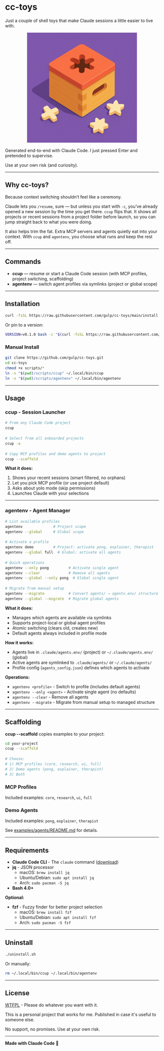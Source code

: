 # cc-toys

Just a couple of shell toys that make Claude sessions a little easier to live with.

<p align="center">
<img src="assets/shape_sorter.png" alt="cc-toys" width="360">
</p>

Generated end-to-end with Claude Code. I just pressed Enter and pretended to supervise.

Use at your own risk (and curiosity).

---

## Why cc-toys?

Because context switching shouldn’t feel like a ceremony.

Claude lets you `/resume`, sure — but unless you start with `-c`, you’ve already opened a new session by the time you get there.
`ccup` flips that. It shows all projects or recent sessions from a project folder before launch, so you can jump straight back to what you were doing.

It also helps trim the fat. Extra MCP servers and agents quietly eat into your context. With `ccup` and `agentenv`, you choose what runs and keep the rest off.

---

## Commands

- **ccup** — resume or start a Claude Code session (with MCP profiles, project switching, scaffolding)
- **agentenv** — switch agent profiles via symlinks (project or global scope)

---

## Installation

```bash
curl -fsSL https://raw.githubusercontent.com/gulp/cc-toys/main/install.sh | bash
```

Or pin to a version:

```bash
VERSION=v0.1.0 bash -c "$(curl -fsSL https://raw.githubusercontent.com/gulp/cc-toys/main/install.sh)"
```

### Manual Install

```bash
git clone https://github.com/gulp/cc-toys.git
cd cc-toys
chmod +x scripts/*
ln -s "$(pwd)/scripts/ccup" ~/.local/bin/ccup
ln -s "$(pwd)/scripts/agentenv" ~/.local/bin/agentenv
```

---

## Usage

### ccup - Session Launcher

```bash
# From any Claude Code project
ccup

# Select from all onboarded projects
ccup -a

# Copy MCP profiles and demo agents to project
ccup --scaffold
```

**What it does:**

1. Shows your recent sessions (smart filtered, no orphans)
2. Let you pick MCP profile (or use project default)
3. Asks about yolo mode (skip permissions)
4. Launches Claude with your selections

---

### agentenv - Agent Manager

```bash
# List available profiles
agentenv              # Project scope
agentenv --global     # Global scope

# Activate a profile
agentenv demo         # Project: activate pong, explainer, therapist
agentenv --global full  # Global: activate all agents

# Quick operations
agentenv --only pong         # Activate single agent
agentenv --clear             # Remove all agents
agentenv --global --only pong  # Global single agent

# Migrate from manual setup
agentenv --migrate           # Convert agents/ → agents.env/ structure
agentenv --global --migrate  # Migrate global agents
```

**What it does:**

- Manages which agents are available via symlinks
- Supports project-local or global agent profiles
- Atomic switching (clears old, creates new)
- Default agents always included in profile mode

**How it works:**

- Agents live in `.claude/agents.env/` (project) or `~/.claude/agents.env/` (global)
- Active agents are symlinked to `.claude/agents/` or `~/.claude/agents/`
- Profile config (`agents_config.json`) defines which agents to activate

**Operations:**

- `agentenv <profile>` - Switch to profile (includes default agents)
- `agentenv --only <agent>` - Activate single agent (no defaults)
- `agentenv --clear` - Remove all agents
- `agentenv --migrate` - Migrate from manual setup to managed structure

---

## Scaffolding

**ccup --scaffold** copies examples to your project:

```bash
cd your-project
ccup --scaffold

# Choose:
# 1) MCP profiles (core, research, ui, full)
# 2) Demo agents (pong, explainer, therapist)
# 3) Both
```

### MCP Profiles

Included examples: `core`, `research`, `ui`, `full`

### Demo Agents

Included examples: `pong`, `explainer`, `therapist`

See [examples/agents/README.md](examples/agents/README.md) for details.

---

## Requirements

- **Claude Code CLI** - The `claude` command ([download](https://claude.ai/download))
- **jq** - JSON processor
  - macOS: `brew install jq`
  - Ubuntu/Debian: `sudo apt install jq`
  - Arch: `sudo pacman -S jq`
- **Bash 4.0+**

**Optional:**
- **fzf** - Fuzzy finder for better project selection
  - macOS: `brew install fzf`
  - Ubuntu/Debian: `sudo apt install fzf`
  - Arch: `sudo pacman -S fzf`

---

## Uninstall

```bash
./uninstall.sh
```

Or manually:

```bash
rm ~/.local/bin/ccup ~/.local/bin/agentenv
```

---

## License

[WTFPL](LICENSE) - Please do whatever you want with it.

This is a personal project that works for me. Published in case it's useful to someone else.

No support, no promises. Use at your own risk.

---

**Made with Claude Code** 🤖
